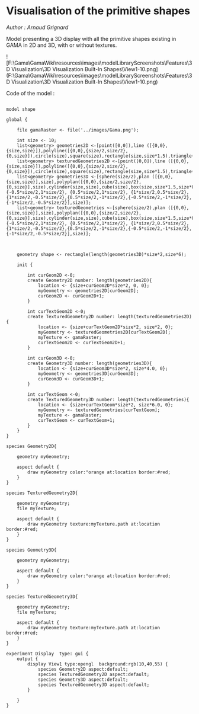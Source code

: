 [//]: # (keyword|operator_plan)
[//]: # (keyword|operator_polyplan)
[//]: # (keyword|operator_cylinder)
[//]: # (keyword|operator_cube)
[//]: # (keyword|operator_box)
[//]: # (keyword|operator_pyramid)
[//]: # (keyword|operator_polyhedron)
[//]: # (keyword|operator_polyline)
[//]: # (keyword|operator_triangle)
[//]: # (keyword|operator_hexagon)
[//]: # (keyword|concept_3d)
[//]: # (keyword|concept_shape)
[//]: # (keyword|concept_texture)
# Visualisation of the primitive shapes


_Author : Arnaud Grignard_

Model presenting a 3D display with all the primitive shapes existing in GAMA in 2D and 3D, with or without textures. 


![F:\Gama\GamaWiki\resources\images\modelLibraryScreenshots\Features\3D Visualization\3D Visualization Built-In Shapes\View1-10.png](F:\Gama\GamaWiki\resources\images\modelLibraryScreenshots\Features\3D Visualization\3D Visualization Built-In Shapes\View1-10.png)

Code of the model : 

```

model shape   

global {
	
	file gamaRaster <- file('../images/Gama.png');
	
	int size <- 10;
	list<geometry> geometries2D <-[point([0,0]),line ([{0,0},{size,size}]),polyline([{0,0},{size/2,size/2},{0,size}]),circle(size),square(size),rectangle(size,size*1.5),triangle(size),hexagon(size)];
	list<geometry> texturedGeometries2D <-[point([0,0]),line ([{0,0},{size,size}]),polyline([{0,0},{size/2,size/2},{0,size}]),circle(size),square(size),rectangle(size,size*1.5),triangle(size),hexagon(size)];	
	list<geometry> geometries3D <-[sphere(size/2),plan ([{0,0},{size,size}],size),polyplan([{0,0},{size/2,size/2},{0,size}],size),cylinder(size,size),cube(size),box(size,size*1.5,size*0.5),pyramid(size),polyhedron([{-1*size/2,0.5*size/2}, {-0.5*size/2,1*size/2}, {0.5*size/2,1*size/2}, {1*size/2,0.5*size/2},{1*size/2,-0.5*size/2},{0.5*size/2,-1*size/2},{-0.5*size/2,-1*size/2},{-1*size/2,-0.5*size/2}],size)];
    list<geometry> texturedGeometries <-[sphere(size/2),plan ([{0,0},{size,size}],size),polyplan([{0,0},{size/2,size/2},{0,size}],size),cylinder(size,size),cube(size),box(size,size*1.5,size*0.5),pyramid(size),polyhedron([{-1*size/2,0.5*size/2}, {-0.5*size/2,1*size/2}, {0.5*size/2,1*size/2}, {1*size/2,0.5*size/2},{1*size/2,-0.5*size/2},{0.5*size/2,-1*size/2},{-0.5*size/2,-1*size/2},{-1*size/2,-0.5*size/2}],size)];
    
   
	
	geometry shape <- rectangle(length(geometries3D)*size*2,size*6);

	init { 
		
		int curGeom2D <-0;
		create Geometry2D number: length(geometries2D){ 
			location <- {size+curGeom2D*size*2, 0, 0};	
			myGeometry <- geometries2D[curGeom2D];
			curGeom2D <- curGeom2D+1;
		}
		
		int curTextGeom2D <-0;
		create TexturedGeometry2D number: length(texturedGeometries2D){ 
			location <- {size+curTextGeom2D*size*2, size*2, 0};	
			myGeometry <- texturedGeometries2D[curTextGeom2D];
			myTexture <- gamaRaster;
			curTextGeom2D <- curTextGeom2D+1;		
		}
		
		int curGeom3D <-0;
		create Geometry3D number: length(geometries3D){ 
			location <- {size+curGeom3D*size*2, size*4.0, 0};	
			myGeometry <- geometries3D[curGeom3D];
			curGeom3D <- curGeom3D+1;
		} 
		
		int curTextGeom <-0;
		create TexturedGeometry3D number: length(texturedGeometries){ 
			location <- {size+curTextGeom*size*2, size*6.0, 0};	
			myGeometry <- texturedGeometries[curTextGeom];
			myTexture <- gamaRaster;
			curTextGeom <- curTextGeom+1;
		}
	}  
} 
 
species Geometry2D{  

	geometry myGeometry;
	
	aspect default {
		draw myGeometry color:°orange at:location border:#red;
    }
} 

species TexturedGeometry2D{  

	geometry myGeometry;
	file myTexture;
	
	aspect default {
		draw myGeometry texture:myTexture.path at:location border:#red;
    }
} 
    
species Geometry3D{  

	geometry myGeometry;

	aspect default {
		draw myGeometry color:°orange at:location border:#red;
    }
}

species TexturedGeometry3D{  

	geometry myGeometry;
	file myTexture;

	aspect default {
		draw myGeometry texture:myTexture.path at:location border:#red;
    }
}

experiment Display  type: gui {
	output {
		display View1 type:opengl  background:rgb(10,40,55) {
			species Geometry2D aspect:default;
			species TexturedGeometry2D aspect:default;
			species Geometry3D aspect:default;
			species TexturedGeometry3D aspect:default;
		}

	}
}




```
